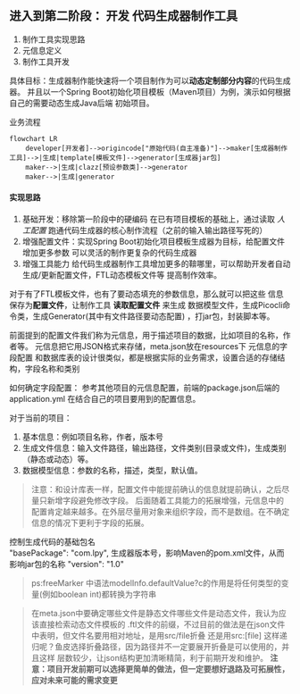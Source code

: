 ## 进入到第二阶段： 开发 代码生成器制作工具
1. 制作工具实现思路
2. 元信息定义
3. 制作工具开发

具体目标：生成器制作能快速将一个项目制作为可以**动态定制部分内容**的代码生成器。
并且以一个Spring Boot初始化项目模板（Maven项目）为例，演示如何根据自己的需要动态生成Java后端
初始项目。

业务流程
```mermaid
flowchart LR
    developer[开发者]-->origincode["原始代码(自主准备)"]-->maker[生成器制作工具]-->|生成|template[模板文件]-->generator[生成器jar包]
    maker-->|生成|clazz[预设参数类]-->generator
    maker-->|生成|generator
```
#### 实现思路
1. 基础开发：移除第一阶段中的硬编码 在已有项目模板的基础上，通过读取 _人工配置_ 
跑通代码生成器的核心制作流程（之前的输入输出路径写死的）
2. 增强配置文件：实现Spring Boot初始化项目模板生成器为目标，给配置文件增加更多参数
可以灵活的制作更复杂的代码生成器
3. 增强工具能力 给代码生成器制作工具增加更多的鞥哪里，可以帮助开发者自动生成/更新配置文件，FTL动态模板文件等
提高制作效率。

对于有了FTL模板文件，也有了要动态填充的参数信息，那么就可以把这些
信息保存为**配置文件**，让制作工具 **读取配置文件** 来生成
数据模型文件，生成Picocli命令类，生成Generator(其中有文件路径要动态配置)
，打jar包，封装脚本等。

前面提到的配置文件我们称为元信息，用于描述项目的数据，比如项目的名称，作者等。
元信息把它用JSON格式来存储，meta.json放在resources下
元信息的字段配置 和数据库表的设计很类似，都是根据实际的业务需求，设置合适的存储结构，字段名称和类别

如何确定字段配置：
参考其他项目的元信息配置，前端的package.json后端的application.yml
在结合自己的项目要用到的配置信息。

对于当前的项目：
1. 基本信息：例如项目名称，作者，版本号
2. 生成文件信息：输入文件路径，输出路径，文件类别(目录或文件)，生成类别（静态或动态）等。
3. 数据模型信息：参数的名称，描述，类型，默认值。
>注意：和设计库表一样，配置文件中能提前确认的信息就提前确认，之后尽量只新增字段避免修改字段。
> 后面随着工具能力的拓展增强，元信息中的配置肯定越来越多。在外层尽量用对象来组织字段，而不是数组。在不确定信息的情况下更利于字段的拓展。

控制生成代码的基础包名<br>
"basePackage": "com.lpy",
生成器版本号，影响Maven的pom.xml文件，从而影响jar包的名称
"version": "1.0"

>ps:freeMarker 中语法modelInfo.defaultValue?c的作用是将任何类型的变量(例如boolean int)都转换为字符串

>在meta.json中要确定哪些文件是静态文件哪些文件是动态文件，我认为应该直接检索动态文件模板的
> .ftl文件的前缀，不过目前的做法是在json文件中表明，但文件名要用相对地址，是用src/file折叠
> 还是用src:[file] 这样递归呢？鱼皮选择折叠路径，因为路径并不一定要展开折叠是可以使用的，并且这样
> 层数较少，让json结构更加清晰精简，利于前期开发和维护。
> **注意：项目开发前期可以选择更简单的做法，但一定要想好退路及可拓展性，应对未来可能的需求变更**